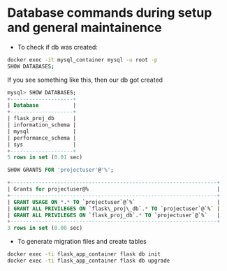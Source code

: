 # Database commands during setup and general maintainence

- To check if db was created:
 ```bash
 docker exec -it mysql_container mysql -u root -p
 SHOW DATABASES;
 ```
 If you see something like this, then our db got created

 ```sql
 mysql> SHOW DATABASES;
+--------------------+
| Database           |
+--------------------+
| flask_proj_db      |
| information_schema |
| mysql              |
| performance_schema |
| sys                |
+--------------------+
5 rows in set (0.01 sec)

SHOW GRANTS FOR 'projectuser'@'%';

+------------------------------------------------------------------+
| Grants for projectuser@%                                         |
+------------------------------------------------------------------+
| GRANT USAGE ON *.* TO `projectuser`@`%`                          |
| GRANT ALL PRIVILEGES ON `flask\_proj\_db`.* TO `projectuser`@`%` |
| GRANT ALL PRIVILEGES ON `flask_proj_db`.* TO `projectuser`@`%`   |
+------------------------------------------------------------------+
3 rows in set (0.00 sec)
```

- To generate migration files and create tables
 ```bash
docker exec -ti flask_app_container flask db init
docker exec -ti flask_app_container flask db upgrade
 ```